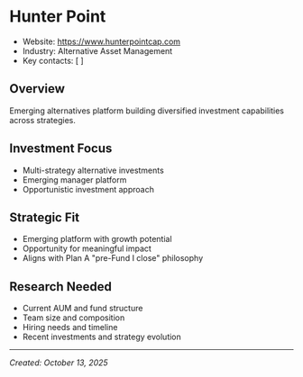 # Hunter Point

- Website: https://www.hunterpointcap.com
- Industry: Alternative Asset Management
- Key contacts: [ ]

## Overview
Emerging alternatives platform building diversified investment capabilities across strategies.

## Investment Focus
- Multi-strategy alternative investments
- Emerging manager platform
- Opportunistic investment approach

## Strategic Fit
- Emerging platform with growth potential
- Opportunity for meaningful impact
- Aligns with Plan A "pre-Fund I close" philosophy

## Research Needed
- Current AUM and fund structure
- Team size and composition
- Hiring needs and timeline
- Recent investments and strategy evolution

---
*Created: October 13, 2025*
